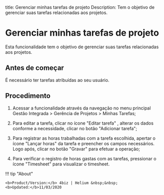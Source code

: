 title: Gerenciar minhas tarefas de projeto
Description: Tem o objetivo de gerenciar suas tarefas relacionadas aos projetos.
# Gerenciar minhas tarefas de projeto

Esta funcionalidade tem o objetivo de gerenciar suas tarefas relacionadas aos
projetos.

Antes de começar
-------------

É necessário ter tarefas atribuídas ao seu usuário.

Procedimento
----------

1.  Acessar a funcionalidade através da navegação no menu principal Gestão
    Integrada \> Gerência de Projetos \> Minhas Tarefas;

2.  Para editar a tarefa, clicar no ícone "Editar tarefa" , alterar os dados conforme a
    necessidade, clicar no botão "Adicionar tarefa";

3.  Para registrar as horas trabalhadas com a tarefa escolhida, apertar o
    ícone "Lançar horas" da tarefa e preencher os campos necessários. Logo após, clicar no botão "Gravar" para
    efetuar a operação;

4.  Para verificar o registro de horas gastas com as tarefas, pressionar o
    ícone "Timesheet" para visualizar o timesheet.

    
<!-- <i class='fa fa-youtube-play  fa-2x' style='color:#97ce17;vertical-align: middle;'> </i> [Video Library](https://www.youtube.com/playlist?list=PLB5qK2uzf2RNUc7XoNAAOyo3Ex5fKM2db)'
-->
!!! tip "About"

    <b>Product/Version:</b> 4biz | Helium &nbsp;&nbsp;
    <b>Updated:</b>11/03/2020

